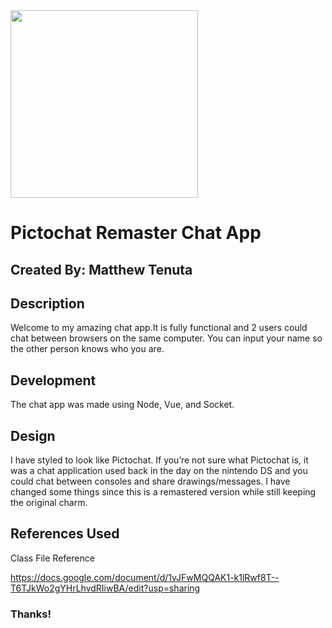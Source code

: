 <img src="images/logo.png" width="300">

<h1> Pictochat Remaster Chat App </h1>

## Created By: Matthew Tenuta

## Description
Welcome to my amazing chat app.It is fully functional and 2 users could chat between browsers on the same computer. You can input your name so the other person knows who you are.

## Development
The chat app was made using Node, Vue, and Socket.

## Design
I have styled to look like Pictochat. If you’re not sure what Pictochat is, it was a chat application used back in the day on the nintendo DS and you could chat between consoles and share drawings/messages. I have changed some things since this is a remastered version while still keeping the original charm.

## References Used

Class File Reference

https://docs.google.com/document/d/1vJFwMQQAK1-k1lRwf8T--T6TJkWo2gYHrLhvdRIiwBA/edit?usp=sharing

### Thanks!